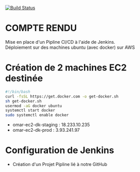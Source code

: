 [![Build Status](http://54.144.136.33:8080/buildStatus/icon?job=cicd-jenkins-static-website)](http://54.144.136.33:8080/job/cicd-jenkins-static-website/)
# COMPTE RENDU
Mise en place d'un Pipline CI/CD à l'aide de Jenkins.<br>
Déploiement sur des machines ubuntu (avec docker) sur AWS

# Création de 2 machines EC2 destinée
```bash
#!/bin/bash
curl -fsSL https://get.docker.com -o get-docker.sh
sh get-docker.sh
usermod -aG docker ubuntu
systemctl start docker
sudo systemctl enable docker 
```
* omar-ec2-dk-staging : 18.233.10.235
* omar-ec2-dk-prod : 3.93.241.97


# Configuration de Jenkins
* Création d'un Projet Pipline lié à notre GitHub
